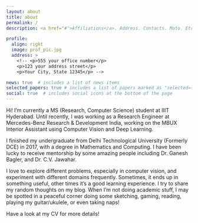 ```yaml
---
layout: about
title: about
permalink: /
description: <a href="#">Affiliations</a>. Address. Contacts. Moto. Etc.

profile:
  align: right
  image: prof_pic.jpg
  address: >
    <!-- <p>555 your office number</p>
    <p>123 your address street</p>
    <p>Your City, State 12345</p> -->

news: true  # includes a list of news items
selected_papers: true # includes a list of papers marked as "selected={true}"
social: true  # includes social icons at the bottom of the page
---
```

Hi! I’m currently a MS (Research, Computer Science) student at IIIT Hyderabad. Until recently, I was working as a Research Engineer at Mercedes-Benz Research & Development India, working on the MBUX Interior Assistant using Computer Vision and Deep Learning.

I finished my undergraduate from Delhi Technological University (Formerly DCE) in 2017, with a degree in Mathematics and Computing. I have been lucky to receive mentorship by some amazing people including Dr. Ganesh Bagler, and Dr. C.V. Jawahar.

I love to explore different problems, especially in computer vision, and experiment with different domains frequently. Sometimes, it ends up in something useful, other times it’s a good learning experience. I try to share my random thoughts on my blog. When I’m not doing academic stuff, I may be spotted in a peaceful corner doing some sketching, gaming, reading, playing my guitar/ukulele, or even taking naps!

Have a look at my CV for more details!


<!-- Write your biography here. Tell the world about yourself. Link to your favorite [subreddit](http://reddit.com){:target="\_blank"}. You can put a picture in, too. The code is already in, just name your picture `prof_pic.jpg` and put it in the `img/` folder.

Put your address / P.O. box / other info right below your picture. You can also disable any these elements by editing `profile` property of the YAML header of your `_pages/about.md`. Edit `_bibliography/papers.bib` and Jekyll will render your [publications page](/al-folio/publications/) automatically.

Link to your social media connections, too. This theme is set up to use [Font Awesome icons](http://fortawesome.github.io/Font-Awesome/){:target="\_blank"} and [Academicons](https://jpswalsh.github.io/academicons/){:target="\_blank"}, like the ones below. Add your Facebook, Twitter, LinkedIn, Google Scholar, or just disable all of them.
 -->